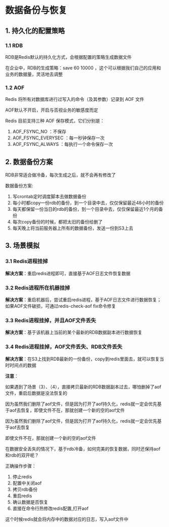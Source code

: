 # 数据备份与恢复

## 1. 持久化的配置策略

### 1.1 RDB

RDB是Redis默认的持久化方式，会根据配置的策略生成数据文件

在企业中，RDB的生成策略：save 60 10000 ，这个可以根据我们自己的应用和业务的数据量，灵活地去调整



### 1.2 AOF

Redis 将所有对数据库进行过写入的命令（及其参数）记录到 AOF 文件

AOF默认不开启，开启与否视业务的敏感度而定

Redis 目前支持三种 AOF 保存模式，它们分别是：

  1. AOF_FSYNC_NO ：不保存
  2. AOF_FSYNC_EVERYSEC ：每一秒钟保存一次
  3. AOF_FSYNC_ALWAYS ：每执行一个命令保存一次



 ## 2. 数据备份方案

RDB非常适合做冷备，每次生成之后，就不会再有修改了

数据备份方案:

  1. 写crontab定时调度脚本去做数据备份
  2. 每小时都copy一份rdb的备份，到一个目录中去，仅仅保留最近48小时的备份
  3. 每天都保留一份当日的rdb的备份，到一个目录中去，仅仅保留最近1个月的备份
  4. 每次copy备份的时候，都把太旧的备份给删了
  5. 每天晚上将当前服务器上所有的数据备份，发送一份到S3上去



## 3. 场景模拟

### 3.1 Redis进程挂掉

**解决方案**：重启redis进程即可，直接基于AOF日志文件恢复数据



### 3.2 Redis进程所在机器挂掉

**解决方案**：重启机器后，尝试重启redis进程，基于AOF日志文件进行数据恢复；如果AOF文件破损，可通过redis-check-aof fix命令修复



### 3.3 Redis进程挂掉，并且AOF文件丢失

**解决方案**：基于该机器上当前的某个最新的RDB数据副本进行数据恢复



### 3.4 Redis进程挂掉，AOF文件丢失、RDB文件丢失

**解决方案**：在S3上找到RDB最新的一份备份，copy到redis里面去，就可以恢复当时时间点的数据

**注意**：

如果遇到了场景（3）、（4），直接拷贝最新的RDB数据副本过去，哪怕删掉了aof文件，重启后数据是没法恢复的

因为虽然我们删除了aof文件，但是因为打开了aof持久化，redis就一定会优先基于aof去恢复，即使文件不在，那就创建一个新的空的aof文件

因为虽然我们删除了aof文件，但是因为打开了aof持久化，redis就一定会优先基于aof去恢复

即使文件不在，那就创建一个新的空的aof文件

在数据安全丢失的情况下，基于rdb冷备，如何完美的恢复数据，同时还保持aof和rdb的双开呢？

正确操作步骤：

  1. 停止redis
  2. 配置中关闭aof
  3. 拷贝rdb备份
  4. 重启redis
  5. 确认数据是否恢复
  6. 直接在命令行热修改redis配置,打开aof

这个时候redis就会将内存中的数据对应的日志，写入aof文件中

